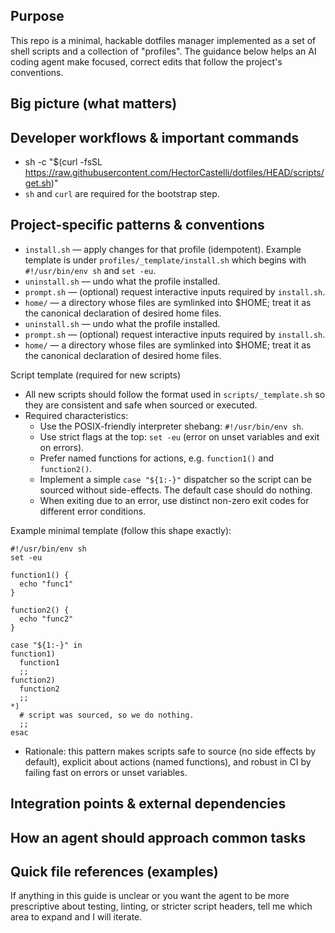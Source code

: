 ## Purpose

This repo is a minimal, hackable dotfiles manager implemented as a set of shell scripts and a collection of "profiles". The guidance below helps an AI coding agent make focused, correct edits that follow the project's conventions.

## Big picture (what matters)

## Developer workflows & important commands
  - sh -c "$(curl -fsSL https://raw.githubusercontent.com/HectorCastelli/dotfiles/HEAD/scripts/get.sh)"
  - `sh` and `curl` are required for the bootstrap step.

## Project-specific patterns & conventions
  - `install.sh` — apply changes for that profile (idempotent). Example template is under `profiles/_template/install.sh` which begins with `#!/usr/bin/env sh` and `set -eu`.
  - `uninstall.sh` — undo what the profile installed.
  - `prompt.sh` — (optional) request interactive inputs required by `install.sh`.
  - `home/` — a directory whose files are symlinked into $HOME; treat it as the canonical declaration of desired home files.
   - `uninstall.sh` — undo what the profile installed.
   - `prompt.sh` — (optional) request interactive inputs required by `install.sh`.
   - `home/` — a directory whose files are symlinked into $HOME; treat it as the canonical declaration of desired home files.

  Script template (required for new scripts)
   - All new scripts should follow the format used in `scripts/_template.sh` so they are consistent and safe when sourced or executed.
   - Required characteristics:
     - Use the POSIX-friendly interpreter shebang: `#!/usr/bin/env sh`.
     - Use strict flags at the top: `set -eu` (error on unset variables and exit on errors).
     - Prefer named functions for actions, e.g. `function1()` and `function2()`.
     - Implement a simple `case "${1:-}"` dispatcher so the script can be sourced without side-effects. The default case should do nothing.
     - When exiting due to an error, use distinct non-zero exit codes for different error conditions.

  Example minimal template (follow this shape exactly):

  ```shell
  #!/usr/bin/env sh
  set -eu

  function1() {
    echo "func1"
  }

  function2() {
    echo "func2"
  }

  case "${1:-}" in
  function1)
    function1
    ;;
  function2)
    function2
    ;;
  *)
    # script was sourced, so we do nothing.
    ;;
  esac
  ```

   - Rationale: this pattern makes scripts safe to source (no side effects by default), explicit about actions (named functions), and robust in CI by failing fast on errors or unset variables.

## Integration points & external dependencies

## How an agent should approach common tasks

## Quick file references (examples)

If anything in this guide is unclear or you want the agent to be more prescriptive about testing, linting, or stricter script headers, tell me which area to expand and I will iterate.
